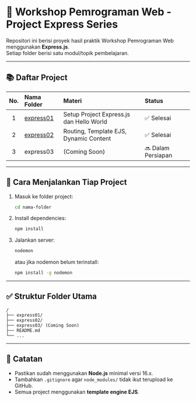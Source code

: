 # 📖 Workshop Pemrograman Web - Project Express Series

Repositori ini berisi proyek hasil praktik Workshop Pemrograman Web menggunakan **Express.js**.  
Setiap folder berisi satu modul/topik pembelajaran.

---

## 📚 Daftar Project

| No. | Nama Folder | Materi                                                                 | Status        |
|:---:|:------------|:-----------------------------------------------------------------------|:-------------|
| 1   | [express01](./express01) | Setup Project Express.js dan Hello World                             | ✅ Selesai     |
| 2   | [express02](./express02) | Routing, Template EJS, Dynamic Content                                | ✅ Selesai     |
| 3   | express03    | (Coming Soon)                                                        | 🔜 Dalam Persiapan |

---

## 🚀 Cara Menjalankan Tiap Project

1. Masuk ke folder project:
   ```bash
   cd nama-folder
   ```

2. Install dependencies:
   ```bash
   npm install
   ```

3. Jalankan server:
   ```bash
   nodemon
   ```
   atau jika nodemon belum terinstall:
   ```bash
   npm install -g nodemon
   ```

---

## ✅ Struktur Folder Utama

```
/
├── express01/
├── express02/
├── express03/ (Coming Soon)
├── README.md
└── ...
```

---

## 📌 Catatan

- Pastikan sudah menggunakan **Node.js** minimal versi 16.x.
- Tambahkan `.gitignore` agar `node_modules/` tidak ikut terupload ke GitHub.
- Semua project menggunakan **template engine EJS**.
